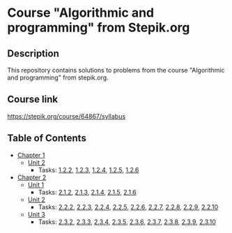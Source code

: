 # Course "Algorithmic and programming" from Stepik.org

## Description

This repository contains solutions to problems from the course "Algorithmic and programming" from stepik.org.

## Course link
https://stepik.org/course/64867/syllabus

## Table of Contents

* <a href = "https://github.com/savra/StepikAlgorithmicAndProgramming/tree/master/src/main/java/com/hvdbs/savra/stepikalgorithmicandprogramming/Chapter1">Chapter 1</a>
    * <a href = "https://github.com/savra/StepikAlgorithmicAndProgramming/tree/master/src/main/java/com/hvdbs/savra/stepikalgorithmicandprogramming/Chapter1/Unit2">Unit 2</a>
        * Tasks:
        <a href = "https://github.com/savra/StepikAlgorithmicAndProgramming/blob/master/src/main/java/com/hvdbs/savra/stepikalgorithmicandprogramming/Chapter1/Unit2/Task_02.java">1.2.2</a>,
        <a href = "https://github.com/savra/StepikAlgorithmicAndProgramming/blob/master/src/main/java/com/hvdbs/savra/stepikalgorithmicandprogramming/Chapter1/Unit2/Task_03.java">1.2.3</a>,
        <a href = "https://github.com/savra/StepikAlgorithmicAndProgramming/blob/master/src/main/java/com/hvdbs/savra/stepikalgorithmicandprogramming/Chapter1/Unit2/Task_04.java">1.2.4</a>,
        <a href = "https://github.com/savra/StepikAlgorithmicAndProgramming/blob/master/src/main/java/com/hvdbs/savra/stepikalgorithmicandprogramming/Chapter1/Unit2/Task_05.java">1.2.5</a>,
        <a href = "https://github.com/savra/StepikAlgorithmicAndProgramming/blob/master/src/main/java/com/hvdbs/savra/stepikalgorithmicandprogramming/Chapter1/Unit2/Task_06.java">1.2.6</a>
* <a href = "https://github.com/savra/StepikAlgorithmicAndProgramming/tree/master/src/main/java/com/hvdbs/savra/stepikalgorithmicandprogramming/Chapter2">Chapter 2</a>
    * <a href = "https://github.com/savra/StepikAlgorithmicAndProgramming/tree/master/src/main/java/com/hvdbs/savra/stepikalgorithmicandprogramming/Chapter2/Unit1">Unit 1</a>
        * Tasks:
        <a href = "https://github.com/savra/StepikAlgorithmicAndProgramming/blob/master/src/main/java/com/hvdbs/savra/stepikalgorithmicandprogramming/Chapter2/Unit1/Task_02.java">2.1.2</a>,
        <a href = "https://github.com/savra/StepikAlgorithmicAndProgramming/blob/master/src/main/java/com/hvdbs/savra/stepikalgorithmicandprogramming/Chapter2/Unit1/Task_03.java">2.1.3</a>,
        <a href = "https://github.com/savra/StepikAlgorithmicAndProgramming/blob/master/src/main/java/com/hvdbs/savra/stepikalgorithmicandprogramming/Chapter2/Unit1/Task_04.java">2.1.4</a>,
        <a href = "https://github.com/savra/StepikAlgorithmicAndProgramming/blob/master/src/main/java/com/hvdbs/savra/stepikalgorithmicandprogramming/Chapter2/Unit1/Task_05.java">2.1.5</a>,
        <a href = "https://github.com/savra/StepikAlgorithmicAndProgramming/blob/master/src/main/java/com/hvdbs/savra/stepikalgorithmicandprogramming/Chapter2/Unit1/Task_06.java">2.1.6</a>
    * <a href = "https://github.com/savra/StepikAlgorithmicAndProgramming/tree/master/src/main/java/com/hvdbs/savra/stepikalgorithmicandprogramming/Chapter2/Unit2">Unit 2</a>
        * Tasks:
        <a href = "https://github.com/savra/StepikAlgorithmicAndProgramming/blob/master/src/main/java/com/hvdbs/savra/stepikalgorithmicandprogramming/Chapter2/Unit2/Task_02.java">2.2.2</a>,
        <a href = "https://github.com/savra/StepikAlgorithmicAndProgramming/blob/master/src/main/java/com/hvdbs/savra/stepikalgorithmicandprogramming/Chapter2/Unit2/Task_03.java">2.2.3</a>,
        <a href = "https://github.com/savra/StepikAlgorithmicAndProgramming/blob/master/src/main/java/com/hvdbs/savra/stepikalgorithmicandprogramming/Chapter2/Unit2/Task_04.java">2.2.4</a>,
        <a href = "https://github.com/savra/StepikAlgorithmicAndProgramming/blob/master/src/main/java/com/hvdbs/savra/stepikalgorithmicandprogramming/Chapter2/Unit2/Task_05.java">2.2.5</a>,
        <a href = "https://github.com/savra/StepikAlgorithmicAndProgramming/blob/master/src/main/java/com/hvdbs/savra/stepikalgorithmicandprogramming/Chapter2/Unit2/Task_06.java">2.2.6</a>,
        <a href = "https://github.com/savra/StepikAlgorithmicAndProgramming/blob/master/src/main/java/com/hvdbs/savra/stepikalgorithmicandprogramming/Chapter2/Unit2/Task_07.java">2.2.7</a>,
        <a href = "https://github.com/savra/StepikAlgorithmicAndProgramming/blob/master/src/main/java/com/hvdbs/savra/stepikalgorithmicandprogramming/Chapter2/Unit2/Task_08.java">2.2.8</a>,
        <a href = "https://github.com/savra/StepikAlgorithmicAndProgramming/blob/master/src/main/java/com/hvdbs/savra/stepikalgorithmicandprogramming/Chapter2/Unit2/Task_09.java">2.2.9</a>,
        <a href = "https://github.com/savra/StepikAlgorithmicAndProgramming/blob/master/src/main/java/com/hvdbs/savra/stepikalgorithmicandprogramming/Chapter2/Unit2/Task_10.java">2.2.10</a>
    * <a href = "https://github.com/savra/StepikAlgorithmicAndProgramming/tree/master/src/main/java/com/hvdbs/savra/stepikalgorithmicandprogramming/Chapter2/Unit3">Unit 3</a>
        * Tasks:
        <a href = "https://github.com/savra/StepikAlgorithmicAndProgramming/blob/master/src/main/java/com/hvdbs/savra/stepikalgorithmicandprogramming/Chapter2/Unit3/Task_02.java">2.3.2</a>,
        <a href = "https://github.com/savra/StepikAlgorithmicAndProgramming/blob/master/src/main/java/com/hvdbs/savra/stepikalgorithmicandprogramming/Chapter2/Unit3/Task_03.java">2.3.3</a>,
        <a href = "https://github.com/savra/StepikAlgorithmicAndProgramming/blob/master/src/main/java/com/hvdbs/savra/stepikalgorithmicandprogramming/Chapter2/Unit3/Task_04.java">2.3.4</a>,
        <a href = "https://github.com/savra/StepikAlgorithmicAndProgramming/blob/master/src/main/java/com/hvdbs/savra/stepikalgorithmicandprogramming/Chapter2/Unit3/Task_05.java">2.3.5</a>,
        <a href = "https://github.com/savra/StepikAlgorithmicAndProgramming/blob/master/src/main/java/com/hvdbs/savra/stepikalgorithmicandprogramming/Chapter2/Unit3/Task_06.java">2.3.6</a>,
        <a href = "https://github.com/savra/StepikAlgorithmicAndProgramming/blob/master/src/main/java/com/hvdbs/savra/stepikalgorithmicandprogramming/Chapter2/Unit3/Task_07.java">2.3.7</a>,
        <a href = "https://github.com/savra/StepikAlgorithmicAndProgramming/blob/master/src/main/java/com/hvdbs/savra/stepikalgorithmicandprogramming/Chapter2/Unit3/Task_08.java">2.3.8</a>,
        <a href = "https://github.com/savra/StepikAlgorithmicAndProgramming/blob/master/src/main/java/com/hvdbs/savra/stepikalgorithmicandprogramming/Chapter2/Unit3/Task_09.java">2.3.9</a>,
        <a href = "https://github.com/savra/StepikAlgorithmicAndProgramming/blob/master/src/main/java/com/hvdbs/savra/stepikalgorithmicandprogramming/Chapter2/Unit3/Task_10.java">2.3.10</a>